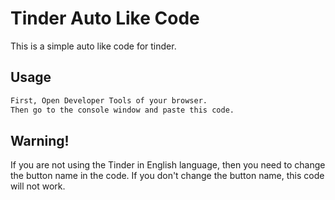 # Tinder Auto Like Code

This is a simple auto like code for tinder.

## Usage
```bash
First, Open Developer Tools of your browser.
Then go to the console window and paste this code.
```


## Warning!

If you are not using the Tinder in English language, then you need to change the button name in the code.
If you don't change the button name, this code will not work.
